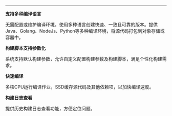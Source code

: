 ****

**支持多种编译语言**

无需配置或维护编译环境。使用多种语言创建快速、一致且可靠的版本。提供 Java、Golang、NodeJs、Python等多种编译环境，将源代码打包到对象存储或容器中。

**构建脚本支持参数化**

系统支持默认构建参数，允许自定义配置构建参数及构建脚本，满足个性化构建需求。

**快速编译**

多核CPU运行编译作业，SSD缓存源代码及其他依赖项，以加快编译速度。

**构建日志查看**

提供历史构建日志查看功能，方便定位问题。